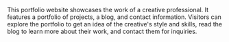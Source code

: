 This portfolio website showcases the work of a creative professional. It features a portfolio of projects, a blog, and contact information. Visitors can explore the portfolio to get an idea of the creative's style and skills, read the blog to learn more about their work, and contact them for inquiries.
